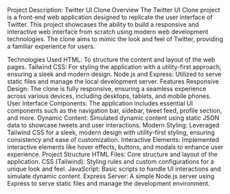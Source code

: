 Project Description: Twitter UI Clone
Overview
The Twitter UI Clone project is a front-end web application designed to replicate the user interface of Twitter. This project showcases the ability to build a responsive and interactive web interface from scratch using modern web development technologies. The clone aims to mimic the look and feel of Twitter, providing a familiar experience for users.

Technologies Used
HTML: To structure the content and layout of the web pages.
Tailwind CSS: For styling the application with a utility-first approach, ensuring a sleek and modern design.
Node.js and Express: Utilized to serve static files and manage the local development server.
Features
Responsive Design: The clone is fully responsive, ensuring a seamless experience across various devices, including desktops, tablets, and mobile phones.
User Interface Components: The application includes essential UI components such as the navigation bar, sidebar, tweet feed, profile section, and more.
Dynamic Content: Simulated dynamic content using static JSON data to showcase tweets and user interactions.
Modern Styling: Leveraged Tailwind CSS for a sleek, modern design with utility-first styling, ensuring consistency and ease of customization.
Interactive Elements: Implemented interactive elements like hover effects, buttons, and modals to enhance user experience.
Project Structure
HTML Files: Core structure and layout of the application.
CSS (Tailwind): Styling rules and custom configurations for a unique look and feel.
JavaScript: Basic scripts to handle UI interactions and simulate dynamic content.
Express Server: A simple Node.js server using Express to serve static files and manage the development environment.
